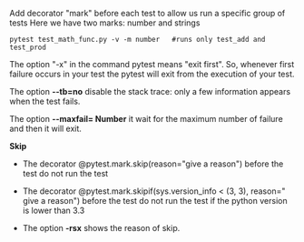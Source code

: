 
Add decorator "mark" before each test to allow us run a specific group of tests
Here we have two marks: number and strings

    pytest test_math_func.py -v -m number   #runs only test_add and test_prod


The option "-x" in the command pytest means "exit first".
So, whenever first failure occurs  in your test the pytest will exit from the
execution of your test.

The option **--tb=no** disable the stack trace: only a few information appears when the test fails.

The option **--maxfail= Number** it wait for the maximum number of failure and then it will exit.

**Skip**

- The decorator @pytest.mark.skip(reason="give a reason") before the test do not run the test

- The decorator @pytest.mark.skipif(sys.version_info < (3, 3), reason=" give a reason")  before the test do not run 
the test if the python version is lower than 3.3

- The option **-rsx** shows the reason of skip.


